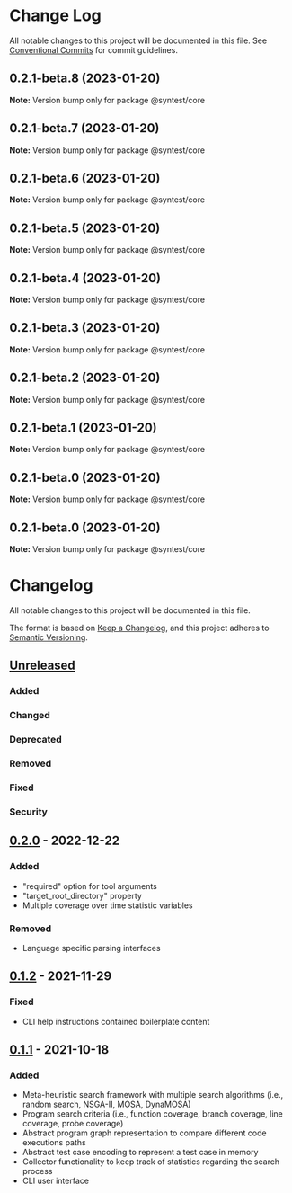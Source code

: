 # Change Log

All notable changes to this project will be documented in this file.
See [Conventional Commits](https://conventionalcommits.org) for commit guidelines.

## 0.2.1-beta.8 (2023-01-20)

**Note:** Version bump only for package @syntest/core

## 0.2.1-beta.7 (2023-01-20)

**Note:** Version bump only for package @syntest/core

## 0.2.1-beta.6 (2023-01-20)

**Note:** Version bump only for package @syntest/core

## 0.2.1-beta.5 (2023-01-20)

**Note:** Version bump only for package @syntest/core

## 0.2.1-beta.4 (2023-01-20)

**Note:** Version bump only for package @syntest/core

## 0.2.1-beta.3 (2023-01-20)

**Note:** Version bump only for package @syntest/core

## 0.2.1-beta.2 (2023-01-20)

**Note:** Version bump only for package @syntest/core

## 0.2.1-beta.1 (2023-01-20)

**Note:** Version bump only for package @syntest/core

## 0.2.1-beta.0 (2023-01-20)

**Note:** Version bump only for package @syntest/core

## 0.2.1-beta.0 (2023-01-20)

**Note:** Version bump only for package @syntest/core

# Changelog

All notable changes to this project will be documented in this file.

The format is based on [Keep a Changelog](https://keepachangelog.com/en/1.0.0/),
and this project adheres to [Semantic Versioning](https://semver.org/spec/v2.0.0.html).

## [Unreleased]

### Added

### Changed

### Deprecated

### Removed

### Fixed

### Security

## [0.2.0] - 2022-12-22

### Added

- "required" option for tool arguments
- "target_root_directory" property
- Multiple coverage over time statistic variables

### Removed

- Language specific parsing interfaces

## [0.1.2] - 2021-11-29

### Fixed

- CLI help instructions contained boilerplate content

## [0.1.1] - 2021-10-18

### Added

- Meta-heuristic search framework with multiple search algorithms (i.e., random search, NSGA-II, MOSA, DynaMOSA)
- Program search criteria (i.e., function coverage, branch coverage, line coverage, probe coverage)
- Abstract program graph representation to compare different code executions paths
- Abstract test case encoding to represent a test case in memory
- Collector functionality to keep track of statistics regarding the search process
- CLI user interface

[unreleased]: https://github.com/syntest-framework/syntest-core/compare/v0.2.0...HEAD
[0.2.0]: https://github.com/syntest-framework/syntest-core/releases/tag/v0.1.2...v0.2.0
[0.1.2]: https://github.com/syntest-framework/syntest-core/releases/tag/v0.1.1...v0.1.2
[0.1.1]: https://github.com/syntest-framework/syntest-core/releases/tag/v0.1.1
